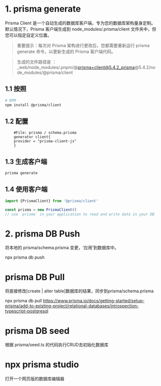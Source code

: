 # 1. prisma generate

Prisma Client 是一个自动生成的数据库客户端，专为您的数据库架构量身定制。默认情况下，Prisma 客户端生成到
node_modules/.prisma/client 文件夹中，但您可以指定自定义位置。

> 重要提示：每次对 Prisma 架构进行更改后，您都需要重新运行 prisma generate 命令，以更新生成的 Prisma 客户端代码。

> 生成的文件路径是 ：_web/node_modules/.pnpm/@prisma+client@5.4.2_prisma@5.4.2/node_modules/@prisma/client

## 1.1 按照

```bash
# NPM 
npm install @prisma/client
```

## 1.2 配置

```
    #File: prisma / schema.prisma
    generator client{
    provider = "prisma-client-js"
    }
```

## 1.3 生成客户端

```bash
prisma generate
```

## 1.4 使用客户端

```javascript
import {PrismaClient} from '@prisma/client'

const prisma = new PrismaClient()
// use `prisma` in your application to read and write data in your DB
```

# 2. prisma DB Push

将本地的 prisma/schema.prisma 变更，‘应用’到数据库中。

npx prisma db push

# prisma DB Pull

将直接修改[create | alter table]数据库的结果，同步到prisma/schema.prisma

npx prisma db pull
https://www.prisma.io/docs/getting-started/setup-prisma/add-to-existing-project/relational-databases/introspection-typescript-postgresql

# prisma DB seed

根据 prisma/seed.ts 的代码执行CRUD去初始化数据库

# npx prisma studio

打开一个网页版的数据库编辑器
